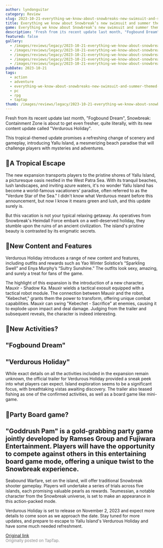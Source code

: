 ```yaml
---
author: lyndonguitar
category: Review
slug: 2023-10-21-everything-we-know-about-snowbreaks-new-swimsuit-and-summer-themed-update
title: Everything we know about Snowbreak’s new swimsuit and summer themed update
game: Everything we know about Snowbreak’s new swimsuit and summer themed update
description: 'Fresh from its recent update last month, "Fogbound Dream", Snowbreak: Containment Zone is about to get even fresher, quite literally, with its new content update called "Verdurous Holiday".'
featured: false
gallery:
  - /images/reviews/legacy/2023-10-21-everything-we-know-about-snowbreaks-new-swimsuit-and-summer-themed-update-0.avif
  - /images/reviews/legacy/2023-10-21-everything-we-know-about-snowbreaks-new-swimsuit-and-summer-themed-update-1.avif
  - /images/reviews/legacy/2023-10-21-everything-we-know-about-snowbreaks-new-swimsuit-and-summer-themed-update-2.avif
  - /images/reviews/legacy/2023-10-21-everything-we-know-about-snowbreaks-new-swimsuit-and-summer-themed-update-3.avif
  - /images/reviews/legacy/2023-10-21-everything-we-know-about-snowbreaks-new-swimsuit-and-summer-themed-update-4.avif
pubDate: 2023-10-21
tags:
  - action
  - adventure
  - everything-we-know-about-snowbreaks-new-swimsuit-and-summer-themed-update
  - pc
  - rpg
  - taptap
thumb: /images/reviews/legacy/2023-10-21-everything-we-know-about-snowbreaks-new-swimsuit-and-summer-themed-update-0.avif
---
```


Fresh from its recent update last month, "Fogbound Dream", Snowbreak: Containment Zone is about to get even fresher, quite literally, with its new content update called "Verdurous Holiday".

This tropical-themed update promises a refreshing change of scenery and gameplay, introducing Yallu Island, a mesmerizing beach paradise that will challenge players with mysteries and adventures.


## 🌴A Tropical Escape

The new expansion transports players to the pristine shores of Yallu Island, a picturesque oasis nestled in the West Patra Sea. With its tranquil beaches, lush landscapes, and inviting azure waters, it's no wonder Yallu Island has become a world-famous vacationers' paradise, often referred to as the "Verdure Star of the Sea." I didn't know what Verdurous meant before this announcement, but now I know it means green and lush, and this update surely is.

But this vacation is not your typical relaxing getaway. As operatives from Snowbreak's Heimdall Force embark on a well-deserved holiday, they stumble upon the ruins of an ancient civilization. The island's pristine beauty is contrasted by its enigmatic secrets.


## 👙New Content and Features

Verdurous Holiday introduces a range of new content and features, including outfits and rewards such as Yao Winter Solstice’s “Sparkling Swell” and Enya Murphy’s “Sultry Sunshine.”  The outfits look sexy, amazing, and surely a treat for fans of the game.

The highlight of this expansion is the introduction of a new character, Mauxir - Shadow Ka. Mauxir wields a tactical exosuit equipped with a tactical robot module. The connection between Mauxir and the robot, "Kebechet," grants them the power to transform, offering unique combat capabilities. Mauxir can swing "Kebechet - Sacrifice" at enemies, causing it to explode upon impact and deal damage. Judging from the trailer and subsequent reveals, the character is indeed interesting.


## 🎣New Activities?


## "Fogbound Dream"


## "Verdurous Holiday"

While exact details on all the activities included in the expansion remain unknown, the official trailer for Verdurous Holiday provided a sneak peek into what players can expect. Island exploration seems to be a significant focus, with breathtaking vistas awaiting discovery. The trailer also teased fishing as one of the confirmed activities, as well as a board game like mini-game.


## 🎉Party Board game?


## "Goddrush Pam" is a gold-grabbing party game jointly developed by Ramses Group and Fujiwara Entertainment. Players will have the opportunity to compete against others in this entertaining board game mode, offering a unique twist to the Snowbreak experience.

Seabound Warfare, set on the island, will offer traditional Snowbreak shooter gameplay. Players will undertake a series of trials across five islands, each promising valuable pearls as rewards. Teumessian, a notable character from the Snowbreak universe, is set to make an appearance in this action-packed mode.

Verdurous Holiday is set to release on November 2, 2023 and expect more details to come soon as we approach the date. Stay tuned for more updates, and prepare to escape to Yallu Island's Verdurous Holiday and have some much needed refreshment.

[Original link](https://www.taptap.io/post/6460128)<br><span style="font-size: 0.95em; color: #888;">Originally posted on TapTap.</span>